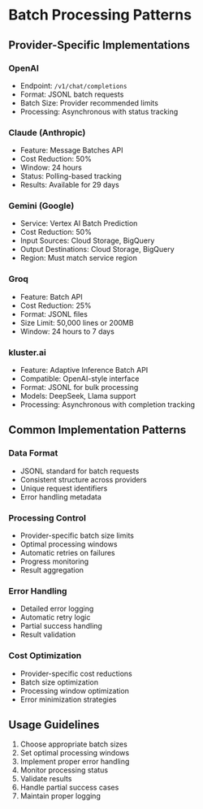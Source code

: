 # Batch Processing Patterns

## Provider-Specific Implementations
### OpenAI
- Endpoint: `/v1/chat/completions`
- Format: JSONL batch requests
- Batch Size: Provider recommended limits
- Processing: Asynchronous with status tracking

### Claude (Anthropic)
- Feature: Message Batches API
- Cost Reduction: 50%
- Window: 24 hours
- Status: Polling-based tracking
- Results: Available for 29 days

### Gemini (Google)
- Service: Vertex AI Batch Prediction
- Cost Reduction: 50%
- Input Sources: Cloud Storage, BigQuery
- Output Destinations: Cloud Storage, BigQuery
- Region: Must match service region

### Groq
- Feature: Batch API
- Cost Reduction: 25%
- Format: JSONL files
- Size Limit: 50,000 lines or 200MB
- Window: 24 hours to 7 days

### kluster.ai
- Feature: Adaptive Inference Batch API
- Compatible: OpenAI-style interface
- Format: JSONL for bulk processing
- Models: DeepSeek, Llama support
- Processing: Asynchronous with completion tracking

## Common Implementation Patterns
### Data Format
- JSONL standard for batch requests
- Consistent structure across providers
- Unique request identifiers
- Error handling metadata

### Processing Control
- Provider-specific batch size limits
- Optimal processing windows
- Automatic retries on failures
- Progress monitoring
- Result aggregation

### Error Handling
- Detailed error logging
- Automatic retry logic
- Partial success handling
- Result validation

### Cost Optimization
- Provider-specific cost reductions
- Batch size optimization
- Processing window optimization
- Error minimization strategies

## Usage Guidelines
1. Choose appropriate batch sizes
2. Set optimal processing windows
3. Implement proper error handling
4. Monitor processing status
5. Validate results
6. Handle partial success cases
7. Maintain proper logging
